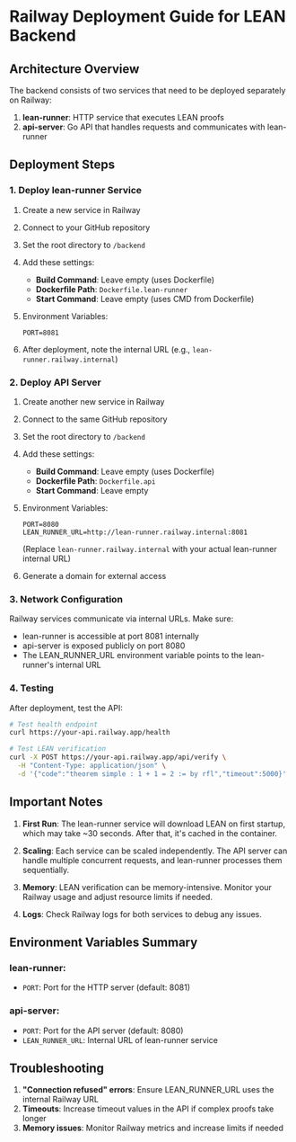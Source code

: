 # Railway Deployment Guide for LEAN Backend

## Architecture Overview

The backend consists of two services that need to be deployed separately on Railway:
1. **lean-runner**: HTTP service that executes LEAN proofs
2. **api-server**: Go API that handles requests and communicates with lean-runner

## Deployment Steps

### 1. Deploy lean-runner Service

1. Create a new service in Railway
2. Connect to your GitHub repository
3. Set the root directory to `/backend`
4. Add these settings:
   - **Build Command**: Leave empty (uses Dockerfile)
   - **Dockerfile Path**: `Dockerfile.lean-runner`
   - **Start Command**: Leave empty (uses CMD from Dockerfile)
   
5. Environment Variables:
   ```
   PORT=8081
   ```

6. After deployment, note the internal URL (e.g., `lean-runner.railway.internal`)

### 2. Deploy API Server

1. Create another new service in Railway
2. Connect to the same GitHub repository
3. Set the root directory to `/backend`
4. Add these settings:
   - **Build Command**: Leave empty (uses Dockerfile)
   - **Dockerfile Path**: `Dockerfile.api`
   - **Start Command**: Leave empty
   
5. Environment Variables:
   ```
   PORT=8080
   LEAN_RUNNER_URL=http://lean-runner.railway.internal:8081
   ```
   (Replace `lean-runner.railway.internal` with your actual lean-runner internal URL)

6. Generate a domain for external access

### 3. Network Configuration

Railway services communicate via internal URLs. Make sure:
- lean-runner is accessible at port 8081 internally
- api-server is exposed publicly on port 8080
- The LEAN_RUNNER_URL environment variable points to the lean-runner's internal URL

### 4. Testing

After deployment, test the API:

```bash
# Test health endpoint
curl https://your-api.railway.app/health

# Test LEAN verification
curl -X POST https://your-api.railway.app/api/verify \
  -H "Content-Type: application/json" \
  -d '{"code":"theorem simple : 1 + 1 = 2 := by rfl","timeout":5000}'
```

## Important Notes

1. **First Run**: The lean-runner service will download LEAN on first startup, which may take ~30 seconds. After that, it's cached in the container.

2. **Scaling**: Each service can be scaled independently. The API server can handle multiple concurrent requests, and lean-runner processes them sequentially.

3. **Memory**: LEAN verification can be memory-intensive. Monitor your Railway usage and adjust resource limits if needed.

4. **Logs**: Check Railway logs for both services to debug any issues.

## Environment Variables Summary

### lean-runner:
- `PORT`: Port for the HTTP server (default: 8081)

### api-server:
- `PORT`: Port for the API server (default: 8080)
- `LEAN_RUNNER_URL`: Internal URL of lean-runner service

## Troubleshooting

1. **"Connection refused" errors**: Ensure LEAN_RUNNER_URL uses the internal Railway URL
2. **Timeouts**: Increase timeout values in the API if complex proofs take longer
3. **Memory issues**: Monitor Railway metrics and increase limits if needed
